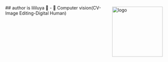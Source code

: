 <img src="https://github-readme-stats.vercel.app/api?username=lililuya&show_icons=true" alt="logo" height="160" align="right" style="margin: 5px; margin-bottom: 20px;" />
## author is lililuya 👋
- 🔭 Computer vision(CV-Image Editing-Digital Human)
